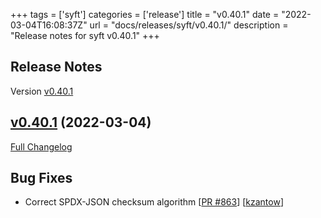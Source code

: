 +++
tags = ['syft']
categories = ['release']
title = "v0.40.1"
date = "2022-03-04T16:08:37Z"
url = "docs/releases/syft/v0.40.1/"
description = "Release notes for syft v0.40.1"
+++

## Release Notes

Version [v0.40.1](https://github.com/anchore/syft/releases/tag/v0.40.1)

## [v0.40.1](https://github.com/anchore/syft/tree/v0.40.1) (2022-03-04)

[Full Changelog](https://github.com/anchore/syft/compare/v0.40.0...v0.40.1)

## Bug Fixes

- Correct SPDX-JSON checksum algorithm [[PR #863](https://github.com/anchore/syft/pull/863)] [[kzantow](https://github.com/kzantow)]
